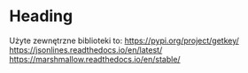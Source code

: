 <h1>Heading</h1>

Użyte zewnętrzne biblioteki to:
https://pypi.org/project/getkey/
https://jsonlines.readthedocs.io/en/latest/
https://marshmallow.readthedocs.io/en/stable/
